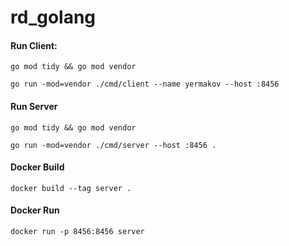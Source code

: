 # rd_golang

#### Run Client: 
`go mod tidy && go mod vendor`

`go run -mod=vendor ./cmd/client --name yermakov --host :8456`


#### Run Server
`go mod tidy && go mod vendor`

`go run -mod=vendor ./cmd/server --host :8456 .`

#### Docker Build 
`docker build --tag server .`

#### Docker Run
`docker run -p 8456:8456 server`